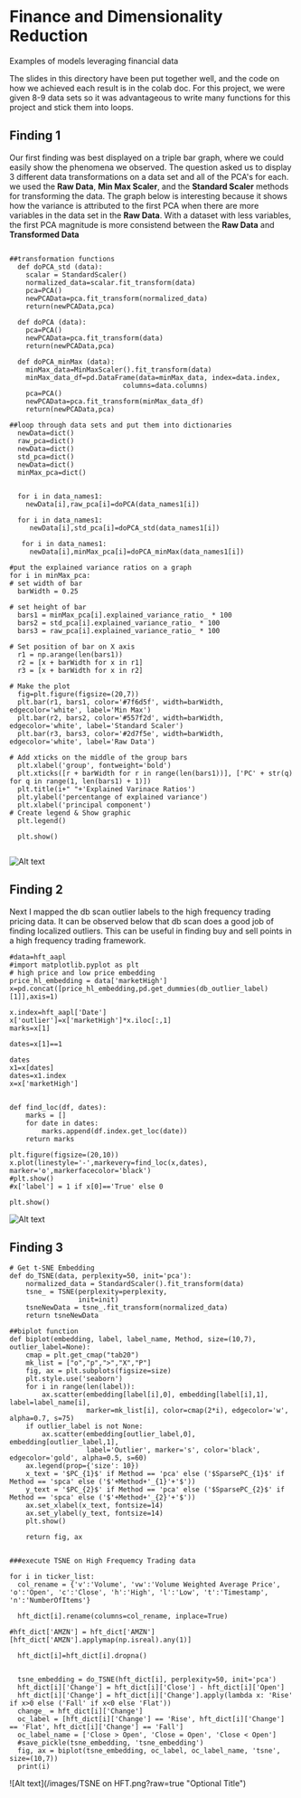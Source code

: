 # Finance and Dimensionality Reduction
 Examples of models leveraging financial data

The slides in this directory have been put together well, and the code on how we achieved each result is in the colab doc. For this project, we were given 8-9 data sets so it was advantageous to write many functions for this project and stick them into loops. 

## Finding 1
Our first finding was best displayed on a triple bar graph, where we could easily show the phenomena we observed. The question asked us to display 3 different data transformations on a data set and all of the PCA's for each. we used the **Raw Data**, **Min Max Scaler**, and the **Standard Scaler** methods for transforming the data. The graph below is interesting because it shows how the variance is attributed to the first PCA when there are more variables in the data set in the **Raw Data**. With a dataset with less variables, the first PCA magnitude is more consistend between the **Raw Data** and **Transformed Data**

```

##transformation functions
  def doPCA_std (data):
    scalar = StandardScaler()
    normalized_data=scalar.fit_transform(data)
    pca=PCA()
    newPCAData=pca.fit_transform(normalized_data)
    return(newPCAData,pca)
  
  def doPCA (data):
    pca=PCA()
    newPCAData=pca.fit_transform(data)
    return(newPCAData,pca)
  
  def doPCA_minMax (data):
    minMax_data=MinMaxScaler().fit_transform(data)
    minMax_data_df=pd.DataFrame(data=minMax_data, index=data.index,
                            columns=data.columns)
    pca=PCA()
    newPCAData=pca.fit_transform(minMax_data_df)
    return(newPCAData,pca)
    
##loop through data sets and put them into dictionaries     
  newData=dict()
  raw_pca=dict()
  newData=dict()
  std_pca=dict()
  newData=dict()
  minMax_pca=dict()


  for i in data_names1:
    newData[i],raw_pca[i]=doPCA(data_names1[i])
  
  for i in data_names1:
     newData[i],std_pca[i]=doPCA_std(data_names1[i])
   
   for i in data_names1:
     newData[i],minMax_pca[i]=doPCA_minMax(data_names1[i])
     
#put the explained variance ratios on a graph     
for i in minMax_pca:
# set width of bar
  barWidth = 0.25
 
# set height of bar
  bars1 = minMax_pca[i].explained_variance_ratio_ * 100
  bars2 = std_pca[i].explained_variance_ratio_ * 100
  bars3 = raw_pca[i].explained_variance_ratio_ * 100
 
# Set position of bar on X axis
  r1 = np.arange(len(bars1))
  r2 = [x + barWidth for x in r1]
  r3 = [x + barWidth for x in r2]
 
# Make the plot
  fig=plt.figure(figsize=(20,7))
  plt.bar(r1, bars1, color='#7f6d5f', width=barWidth, edgecolor='white', label='Min Max')
  plt.bar(r2, bars2, color='#557f2d', width=barWidth, edgecolor='white', label='Standard Scaler')
  plt.bar(r3, bars3, color='#2d7f5e', width=barWidth, edgecolor='white', label='Raw Data')
 
# Add xticks on the middle of the group bars
  plt.xlabel('group', fontweight='bold')
  plt.xticks([r + barWidth for r in range(len(bars1))], ['PC' + str(q) for q in range(1, len(bars1) + 1)])
  plt.title(i+" "+'Explained Varinace Ratios')
  plt.ylabel('percentange of explained variance')
  plt.xlabel('principal component')
# Create legend & Show graphic
  plt.legend()

  plt.show()
  
```

![Alt text](/images/PCA_EVR.PNG?raw=true "Optional Title")

## Finding 2

Next I mapped the db scan outlier labels to the high frequency trading pricing data. It can be observed below that db scan does a good job of finding localized outliers. This can be useful in finding buy and sell points in a high frequency trading framework.  

```
#data=hft_aapl
#import matplotlib.pyplot as plt
# high price and low price embedding
price_hl_embedding = data['marketHigh']
x=pd.concat([price_hl_embedding,pd.get_dummies(db_outlier_label)[1]],axis=1)

x.index=hft_aapl['Date']
x['outlier']=x['marketHigh']*x.iloc[:,1]
marks=x[1]

dates=x[1]==1

dates
x1=x[dates]
dates=x1.index
x=x['marketHigh']


def find_loc(df, dates):
    marks = []
    for date in dates:
        marks.append(df.index.get_loc(date))
    return marks

plt.figure(figsize=(20,10))
x.plot(linestyle='-',markevery=find_loc(x,dates), marker='o',markerfacecolor='black')
#plt.show()
#x['label'] = 1 if x[0]=='True' else 0

plt.show()
```

![Alt text](/images/Outliers_price_space.png?raw=true "Optional Title")

## Finding 3

```
# Get t-SNE Embedding
def do_TSNE(data, perplexity=50, init='pca'):
    normalized_data = StandardScaler().fit_transform(data)
    tsne_ = TSNE(perplexity=perplexity,
                 init=init)
    tsneNewData = tsne_.fit_transform(normalized_data)
    return tsneNewData

##biplot function
def biplot(embedding, label, label_name, Method, size=(10,7), outlier_label=None):
    cmap = plt.get_cmap("tab20")
    mk_list = ["o","p",">","X","P"]
    fig, ax = plt.subplots(figsize=size)
    plt.style.use('seaborn')
    for i in range(len(label)):
        ax.scatter(embedding[label[i],0], embedding[label[i],1], label=label_name[i],
                   marker=mk_list[i], color=cmap(2*i), edgecolor='w', alpha=0.7, s=75)
    if outlier_label is not None:
        ax.scatter(embedding[outlier_label,0], embedding[outlier_label,1], 
                   label='Outlier', marker='s', color='black', edgecolor='gold', alpha=0.5, s=60)
    ax.legend(prop={'size': 10})
    x_text = '$PC_{1}$' if Method == 'pca' else ('$SparsePC_{1}$' if Method == 'spca' else ('$'+Method+'_{1}'+'$'))
    y_text = '$PC_{2}$' if Method == 'pca' else ('$SparsePC_{2}$' if Method == 'spca' else ('$'+Method+'_{2}'+'$'))
    ax.set_xlabel(x_text, fontsize=14)
    ax.set_ylabel(y_text, fontsize=14)
    plt.show()
    
    return fig, ax


###execute TSNE on High Frequemcy Trading data

for i in ticker_list:
  col_rename = {'v':'Volume', 'vw':'Volume Weighted Average Price', 'o':'Open', 'c':'Close', 'h':'High', 'l':'Low', 't':'Timestamp', 'n':'NumberOfItems'}

  hft_dict[i].rename(columns=col_rename, inplace=True)

#hft_dict['AMZN'] = hft_dict['AMZN'][hft_dict['AMZN'].applymap(np.isreal).any(1)]

  hft_dict[i]=hft_dict[i].dropna()

  
  tsne_embedding = do_TSNE(hft_dict[i], perplexity=50, init='pca')
  hft_dict[i]['Change'] = hft_dict[i]['Close'] - hft_dict[i]['Open']
  hft_dict[i]['Change'] = hft_dict[i]['Change'].apply(lambda x: 'Rise' if x>0 else ('Fall' if x<0 else 'Flat'))
  change_ = hft_dict[i]['Change']
  oc_label = [hft_dict[i]['Change'] == 'Rise', hft_dict[i]['Change'] == 'Flat', hft_dict[i]['Change'] == 'Fall']
  oc_label_name = ['Close > Open', 'Close = Open', 'Close < Open']
  #save_pickle(tsne_embedding, 'tsne_embedding')
  fig, ax = biplot(tsne_embedding, oc_label, oc_label_name, 'tsne', size=(10,7))
  print(i)    

```  

![Alt text](/images/TSNE on HFT.png?raw=true "Optional Title")  








